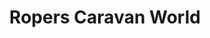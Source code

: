 ---
title: "Ropers Caravan World"
url: /brompton-on-swale-richmond/ropers-caravan-world/
shop: caravan
---